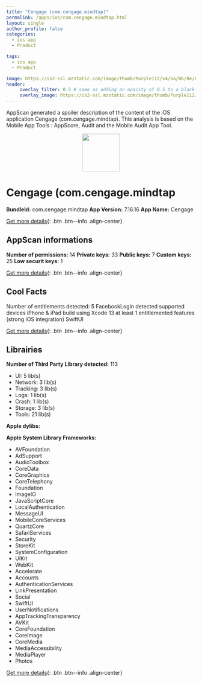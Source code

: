 ```yaml
---
title: "Cengage (com.cengage.mindtap)"
permalink: /apps/ios/com.cengage.mindtap.html
layout: single
author_profile: false
categories: 
  - ios app 
  - Product 

tags: 
  - ios app 
  - Product 

image: https://is2-ssl.mzstatic.com/image/thumb/Purple112/v4/6a/06/0e/6a060e2b-2171-ebd8-ec84-efc38cbe20c7/AppIcon-1x_U007emarketing-0-7-0-85-220.png/512x512bb.jpg
header: 
     overlay_filter: 0.5 # same as adding an opacity of 0.5 to a black background
     overlay_image: https://is2-ssl.mzstatic.com/image/thumb/Purple112/v4/6a/06/0e/6a060e2b-2171-ebd8-ec84-efc38cbe20c7/AppIcon-1x_U007emarketing-0-7-0-85-220.png/512x512bb.jpg
---
```

AppScan generated a spoiler description of the content of the iOS application Cengage (com.cengage.mindtap). This analysis is based on the Mobile App Tools : AppScore, Audit and the Mobile Audit App Tool.

  
  
<div style="text-align: center;"><img src="https://is2-ssl.mzstatic.com/image/thumb/Purple112/v4/6a/06/0e/6a060e2b-2171-ebd8-ec84-efc38cbe20c7/AppIcon-1x_U007emarketing-0-7-0-85-220.png/512x512bb.jpg" width="100" height="100"></div>  
  
# Cengage (com.cengage.mindtap

**BundleId:** com.cengage.mindtap
**App Version:** 7.16.16
**App Name:** Cengage


[Get more details](/pricing.html){: .btn .btn--info .align-center}  
  
## AppScan informations 

**Number of permissions:** 14
**Private keys:** 33
**Public keys:** 7
**Custom keys:** 25
**Low securit keys:** 1
  
[Get more details](/pricing.html){: .btn .btn--info .align-center}

## Cool Facts

Number of entitlements detected: 5
FacebookLogin detected
supported devices iPhone & iPad
build using Xcode 13
at least 1 entitlemented features (strong iOS integration)
SwiftUI
  
[Get more details](/pricing.html){: .btn .btn--info .align-center}

## Librairies 
**Number of Third Party Library detected:** 113
- UI: 5 lib(s)
- Network: 3 lib(s)
- Tracking: 3 lib(s)
- Logs: 1 lib(s)
- Crash: 1 lib(s)
- Storage: 3 lib(s)
- Tools: 21 lib(s)

**Apple dylibs:**


**Apple System Library Frameworks:**
- AVFoundation
- AdSupport
- AudioToolbox
- CoreData
- CoreGraphics
- CoreTelephony
- Foundation
- ImageIO
- JavaScriptCore
- LocalAuthentication
- MessageUI
- MobileCoreServices
- QuartzCore
- SafariServices
- Security
- StoreKit
- SystemConfiguration
- UIKit
- WebKit
- Accelerate
- Accounts
- AuthenticationServices
- LinkPresentation
- Social
- SwiftUI
- UserNotifications
- AppTrackingTransparency
- AVKit
- CoreFoundation
- CoreImage
- CoreMedia
- MediaAccessibility
- MediaPlayer
- Photos


  
[Get more details](/pricing.html){: .btn .btn--info .align-center}

